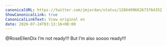 ```yaml
---
canonicalURL: https://twitter.com/jmjordan/status/1286499662673764352
ShowCanonicalLink: true
CanonicalLinkText: View original on
date: 2020-07-24T03:13:16+00:00
---
```

@RoseEllenDix I’m not ready!!! But I’m also soooo ready!!!